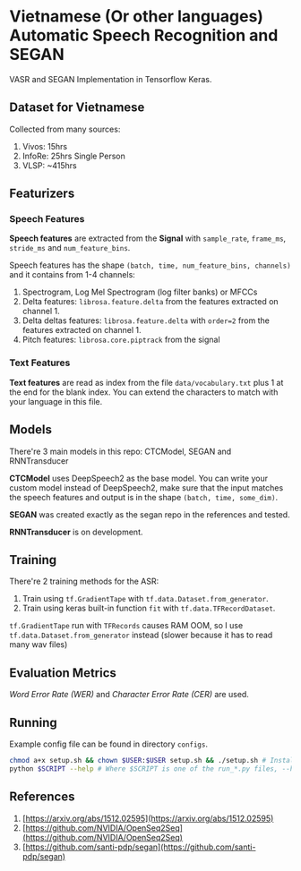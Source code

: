 # Vietnamese (Or other languages) Automatic Speech Recognition and SEGAN

VASR and SEGAN Implementation in Tensorflow Keras.

## Dataset for Vietnamese

Collected from many sources:

1. Vivos: 15hrs
2. InfoRe: 25hrs Single Person
3. VLSP: ~415hrs

## Featurizers

### Speech Features

**Speech features** are extracted from the **Signal** with ```sample_rate```, ```frame_ms```, ```stride_ms``` and ```num_feature_bins```.

Speech features has the shape ```(batch, time, num_feature_bins, channels)``` and it contains from 1-4 channels:

1. Spectrogram, Log Mel Spectrogram (log filter banks) or MFCCs
2. Delta features: ```librosa.feature.delta``` from the features extracted on channel 1.
3. Delta deltas features: ```librosa.feature.delta``` with ```order=2``` from the features extracted on channel 1.
4. Pitch features: ```librosa.core.piptrack``` from the signal

### Text Features

**Text features** are read as index from the file ```data/vocabulary.txt``` plus 1 at the end for the blank index. You can extend the characters to match with your language in this file.

## Models

There're 3 main models in this repo: CTCModel, SEGAN and RNNTransducer

**CTCModel** uses DeepSpeech2 as the base model. You can write your custom model instead of DeepSpeech2, make sure that the input matches the speech features and output is in the shape ```(batch, time, some_dim)```.

**SEGAN** was created exactly as the segan repo in the references and tested.

**RNNTransducer** is on development.

## Training

There're 2 training methods for the ASR:

1. Train using ```tf.GradientTape``` with ```tf.data.Dataset.from_generator```.
2. Train using keras built-in function ```fit``` with ```tf.data.TFRecordDataset```.

```tf.GradientTape``` run with ```TFRecords``` causes RAM OOM, so I use ```tf.data.Dataset.from_generator``` instead (slower because it has to read many wav files)

## Evaluation Metrics

*Word Error Rate (WER)* and *Character Error Rate (CER)* are used.

## Running

Example config file can be found in directory ```configs```.

```bash
chmod a+x setup.sh && chown $USER:$USER setup.sh && ./setup.sh # Install dependencies
python $SCRIPT --help # Where $SCRIPT is one of the run_*.py files, --help to see the flags
```

## References

1. [https://arxiv.org/abs/1512.02595](https://arxiv.org/abs/1512.02595)
2. [https://github.com/NVIDIA/OpenSeq2Seq](https://github.com/NVIDIA/OpenSeq2Seq)
3. [https://github.com/santi-pdp/segan](https://github.com/santi-pdp/segan)
